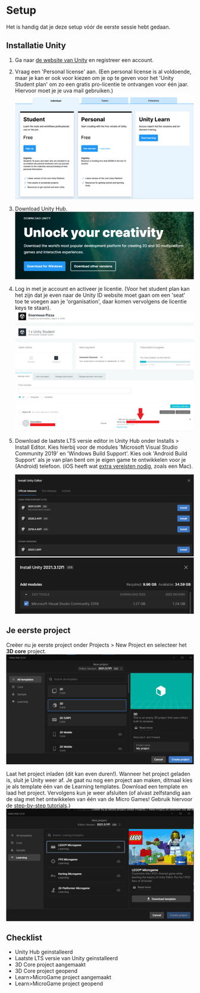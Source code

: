 # Setup

Het is handig dat je deze setup vóór de eerste sessie hebt gedaan.

## Installatie Unity

1. Ga naar [de website van Unity](https://store.unity.com/#plans-individual) en registreer een account.
2. Vraag een 'Personal license' aan. (Een personal license is al voldoende, maar je kan er ook voor kiezen om je op te geven voor het 'Unity Student plan' om zo een gratis pro-licentie te ontvangen voor één jaar. Hiervoor moet je je uva mail gebruiken.)
   ![](plans.png)
3. Download Unity Hub.
	![](download.png)
4. Log in met je account en activeer je licentie. (Voor het student plan kan het zijn dat je even naar de Unity ID website moet gaan om een 'seat' toe te voegen aan je 'organisation', daar komen vervolgens de licentie keys te staan).
   ![](licentie.png)
5. Download de laatste LTS versie editor in Unity Hub onder Installs > Install Editor. Kies hierbij voor de modules 'Microsoft Visual Studio Community 2019' en 'Windows Build Support'. Kies ook 'Android Build Support' als je van plan bent om je eigen game te ontwikkelen voor je (Android) telefoon. (iOS heeft wat [extra vereisten nodig](https://docs.unity3d.com/Manual/UnityCloudBuildiOS.html), zoals een Mac).
    
   ![](editors.png)
   ![](visual_studio.png)


## Je eerste project

Creëer nu je eerste project onder Projects > New Project en selecteer het **3D core** project. 
![](new_project.png)

Laat het project inladen (dit kan even duren!). Wanneer het project geladen is, sluit je Unity weer af. Je gaat nu nog een project aan maken, ditmaal kies je als template één van de Learning templates. Download een template en laad het project. Vervolgens kun je weer afsluiten (of alvast zelfstandig aan de slag met het ontwikkelen van één van de Micro Games! Gebruik hiervoor de [step-by-step tutorials](https://learn.unity.com/course/microgames-learn-the-basics-of-unity).)
![](microgame.png)


## Checklist

- Unity Hub geinstalleerd
- Laatste LTS versie van Unity geinstalleerd
- 3D Core project aangemaakt
- 3D Core project geopend
- Learn>MicroGame project aangemaakt
- Learn>MicroGame project geopend